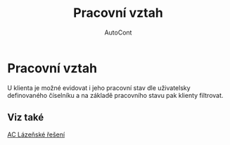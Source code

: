 ﻿---
    title: "Pracovní vztah"
    author: AutoCont
    ms.date: 04/30/2018
    ms.topic: article
    ms.prod: dynamics-nav-2017
    ms.contentlocale: cs-cz
    ms.lasthandoff: 04/30/2018
---

# Pracovní vztah

U klienta je možné evidovat i jeho pracovní stav dle uživatelsky definovaného číselníku a na základě pracovního stavu pak klienty filtrovat.  


## <a name="see-also"></a>Viz také
[AC Lázeňské řešení](ac-spa-solution.md)